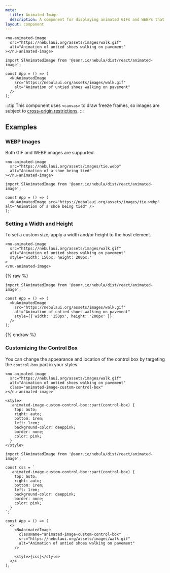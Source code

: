 ```yaml
---
meta:
  title: Animated Image
  description: A component for displaying animated GIFs and WEBPs that play and pause on interaction.
layout: component
---
```


```html:preview
<nu-animated-image
  src="https://nebulaui.org/assets/images/walk.gif"
  alt="Animation of untied shoes walking on pavement"
></nu-animated-image>
```

```jsx:react
import SlAnimatedImage from '@sonr.io/nebula/dist/react/animated-image';

const App = () => (
  <NuAnimatedImage
    src="https://nebulaui.org/assets/images/walk.gif"
    alt="Animation of untied shoes walking on pavement"
  />
);
```

:::tip
This component uses `<canvas>` to draw freeze frames, so images are subject to [cross-origin restrictions](https://developer.mozilla.org/en-US/docs/Web/HTML/CORS_enabled_image).
:::

## Examples

### WEBP Images

Both GIF and WEBP images are supported.

```html:preview
<nu-animated-image
  src="https://nebulaui.org/assets/images/tie.webp"
  alt="Animation of a shoe being tied"
></nu-animated-image>
```

```jsx:react
import SlAnimatedImage from '@sonr.io/nebula/dist/react/animated-image';

const App = () => (
  <NuAnimatedImage src="https://nebulaui.org/assets/images/tie.webp" alt="Animation of a shoe being tied" />
);
```

### Setting a Width and Height

To set a custom size, apply a width and/or height to the host element.

```html:preview
<nu-animated-image
  src="https://nebulaui.org/assets/images/walk.gif"
  alt="Animation of untied shoes walking on pavement"
  style="width: 150px; height: 200px;"
>
</nu-animated-image>
```

{% raw %}

```jsx:react
import SlAnimatedImage from '@sonr.io/nebula/dist/react/animated-image';

const App = () => (
  <NuAnimatedImage
    src="https://nebulaui.org/assets/images/walk.gif"
    alt="Animation of untied shoes walking on pavement"
    style={{ width: '150px', height: '200px' }}
  />
);
```

{% endraw %}

### Customizing the Control Box

You can change the appearance and location of the control box by targeting the `control-box` part in your styles.

```html:preview
<nu-animated-image
  src="https://nebulaui.org/assets/images/walk.gif"
  alt="Animation of untied shoes walking on pavement"
  class="animated-image-custom-control-box"
></nu-animated-image>

<style>
  .animated-image-custom-control-box::part(control-box) {
    top: auto;
    right: auto;
    bottom: 1rem;
    left: 1rem;
    background-color: deeppink;
    border: none;
    color: pink;
  }
</style>
```

```jsx:react
import SlAnimatedImage from '@sonr.io/nebula/dist/react/animated-image';

const css = `
  .animated-image-custom-control-box::part(control-box) {
    top: auto;
    right: auto;
    bottom: 1rem;
    left: 1rem;
    background-color: deeppink;
    border: none;
    color: pink;
  }
`;

const App = () => (
  <>
    <NuAnimatedImage
      className="animated-image-custom-control-box"
      src="https://nebulaui.org/assets/images/walk.gif"
      alt="Animation of untied shoes walking on pavement"
    />

    <style>{css}</style>
  </>
);
```
